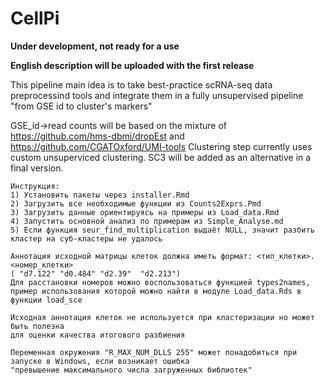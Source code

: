 # CellPi

__Under development, not ready for a use__

__English description will be uploaded with the first release__

This pipeline main idea is to take best-practice scRNA-seq data preprocessind tools and integrate them in a fully unsupervised pipeline "from GSE id to cluster's markers"

GSE_id->read counts will be based on the mixture of https://github.com/hms-dbmi/dropEst and https://github.com/CGATOxford/UMI-tools
Clustering step currently uses custom unsuperviced clustering. SC3 will be added as an alternative in a final version.

```
Инструкция:
1) Установить пакеты через installer.Rmd
2) Загрузить все необходимые функции из Counts2Exprs.Pmd
3) Загрузить данные ориентируясь на примеры из Load_data.Rmd
4) Запустить основной анализ по примерам из Simple_Analyse.md
5) Если функция seur_find_multiplication выдаёт NULL, значит разбить кластер на суб-кластеры не удалось

Аннотация исходной матрицы клеток должна иметь формат: <тип_клетки>.<номер_клетки> 
( "d7.122" "d0.484" "d2.39"  "d2.213")
Для расстановки номеров можно воспользоваться функцией types2names, 
пример использования которой можно найти в модуле Load_data.Rds в функции load_sce

Исходная аннотация клеток не используется при кластеризации но может быть полезна 
для оценки качества итогового разбиения

Переменная окружения "R_MAX_NUM_DLLS 255" может понадобиться при запуске в Windows, если возникает ошибка 
"превышение максимального числа загруженных библиотек"

```
